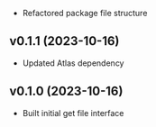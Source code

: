 * Refactored package file structure

## v0.1.1 (2023-10-16)
* Updated Atlas dependency

## v0.1.0 (2023-10-16)
* Built initial get file interface
